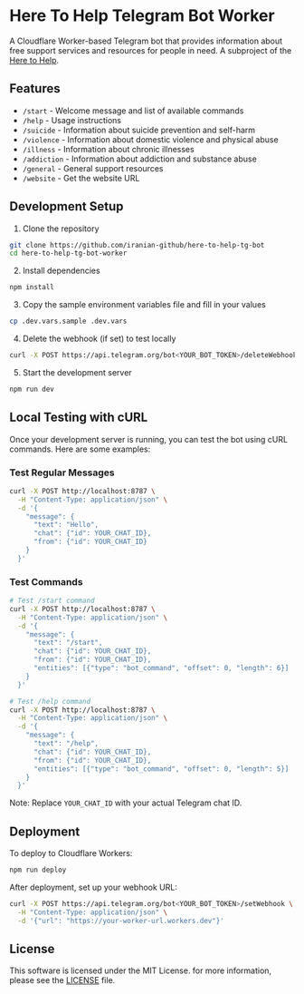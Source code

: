 # Here To Help Telegram Bot Worker

A Cloudflare Worker-based Telegram bot that provides information about free support services and resources for people in need. A subproject of the [Here to Help](https://github.com/iranian-github/here-to-help).

## Features

- `/start` - Welcome message and list of available commands
- `/help` - Usage instructions
- `/suicide` - Information about suicide prevention and self-harm
- `/violence` - Information about domestic violence and physical abuse
- `/illness` - Information about chronic illnesses
- `/addiction` - Information about addiction and substance abuse
- `/general` - General support resources
- `/website` - Get the website URL

## Development Setup

1. Clone the repository

```bash
git clone https://github.com/iranian-github/here-to-help-tg-bot
cd here-to-help-tg-bot-worker
```

2. Install dependencies

```bash
npm install
```

3. Copy the sample environment variables file and fill in your values

```bash
cp .dev.vars.sample .dev.vars
```

4. Delete the webhook (if set) to test locally

```bash
curl -X POST https://api.telegram.org/bot<YOUR_BOT_TOKEN>/deleteWebhook
```

5. Start the development server

```bash
npm run dev
```

## Local Testing with cURL

Once your development server is running, you can test the bot using cURL commands. Here are some examples:

### Test Regular Messages

```bash
curl -X POST http://localhost:8787 \
  -H "Content-Type: application/json" \
  -d '{
    "message": {
      "text": "Hello",
      "chat": {"id": YOUR_CHAT_ID},
      "from": {"id": YOUR_CHAT_ID}
    }
  }'
```

### Test Commands

```bash
# Test /start command
curl -X POST http://localhost:8787 \
  -H "Content-Type: application/json" \
  -d '{
    "message": {
      "text": "/start",
      "chat": {"id": YOUR_CHAT_ID},
      "from": {"id": YOUR_CHAT_ID},
      "entities": [{"type": "bot_command", "offset": 0, "length": 6}]
    }
  }'

# Test /help command
curl -X POST http://localhost:8787 \
  -H "Content-Type: application/json" \
  -d '{
    "message": {
      "text": "/help",
      "chat": {"id": YOUR_CHAT_ID},
      "from": {"id": YOUR_CHAT_ID},
      "entities": [{"type": "bot_command", "offset": 0, "length": 5}]
    }
  }'
```

Note: Replace `YOUR_CHAT_ID` with your actual Telegram chat ID.

## Deployment

To deploy to Cloudflare Workers:

```bash
npm run deploy
```

After deployment, set up your webhook URL:

```bash
curl -X POST https://api.telegram.org/bot<YOUR_BOT_TOKEN>/setWebhook \
  -H "Content-Type: application/json" \
  -d '{"url": "https://your-worker-url.workers.dev"}'
```

## License

This software is licensed under the MIT License. for more information, please see the [LICENSE](LICENSE) file.
